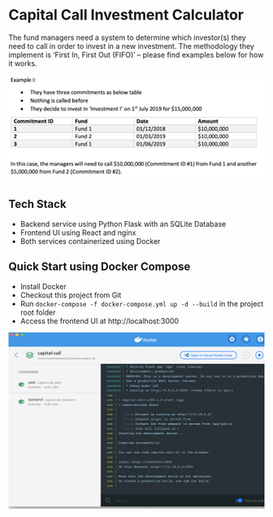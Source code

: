 # Capital Call Investment Calculator

The fund managers need a system to determine which investor(s) they need to call in order to invest in a new investment. The methodology they implement is ‘First In, First Out (FIFO)’ – please find examples below for how it works.

![Example](example_investments.png)

## Tech Stack

* Backend service using Python Flask with an SQLite Database
* Frontend UI using React and nginx
* Both services containerized using Docker

## Quick Start using Docker Compose

* Install Docker
* Checkout this project from Git
* Run `docker-compose -f docker-compose.yml up -d --build` in the project root folder
* Access the frontend UI at http://localhost:3000

![Docker Dashboard after Docker Compose Run](docker_dashboard.png)
